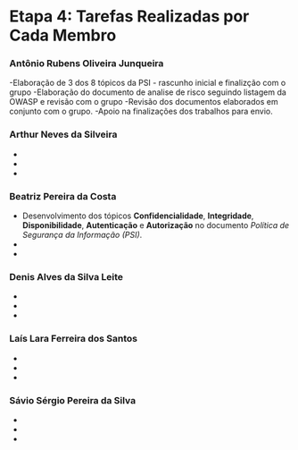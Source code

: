 # Etapa 4: Tarefas Realizadas por Cada Membro

### Antônio Rubens Oliveira Junqueira
-Elaboração de 3 dos 8 tópicos da PSI - rascunho inicial e finalizção com o grupo 
-Elaboração do documento de analise de risco seguindo listagem da OWASP e revisão com o grupo
-Revisão dos documentos elaborados em conjunto com o grupo.
-Apoio na finalizações dos trabalhos para envio.

### Arthur Neves da Silveira
-
-
-

### Beatriz Pereira da Costa
- Desenvolvimento dos tópicos **Confidencialidade**, **Integridade**, **Disponibilidade**, **Autenticação** e **Autorização** no documento *Política de Segurança da Informação (PSI)*.
-
-

### Denis Alves da Silva Leite
-
-
-

### Laís Lara Ferreira dos Santos
-
-
-

### Sávio Sérgio Pereira da Silva
-
-
-


